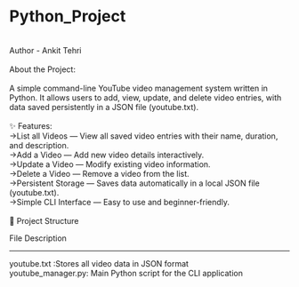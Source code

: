# Python_Project
<br>
Author - Ankit Tehri
<br>
<br>
About the Project:
<br>
<br>
<bold>A simple command-line YouTube video management system written in Python. 
It allows users to add, view, update, and delete video entries, with data saved persistently in a JSON file (youtube.txt).</bold>
<br>
<br>
✨ Features:
<br>
->List all Videos — View all saved video entries with their name, duration, and description.
<br>
->Add a Video — Add new video details interactively.
<br>
->Update a Video — Modify existing video information.
<br>
->Delete a Video — Remove a video from the list.
<br>
->Persistent Storage — Saves data automatically in a local JSON file (youtube.txt).
<br>
->Simple CLI Interface — Easy to use and beginner-friendly.
<br>
<br>
📂 Project Structure

File	Description<hr>
youtube.txt	:Stores all video data in JSON format
<br>
youtube_manager.py:	Main Python script for the CLI application




